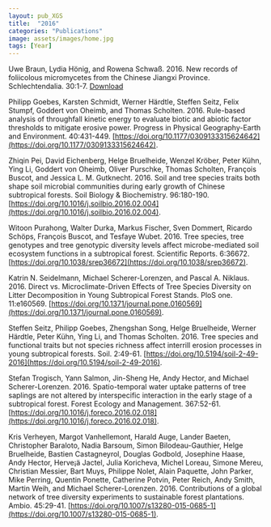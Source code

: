 ```yaml
---
layout: pub_XGS
title:  "2016"
categories: "Publications"
image: assets/images/home.jpg
tags: [Year]
---
```

Uwe Braun, Lydia Hönig, and Rowena Schwaß. 2016. New records of foliicolous micromycetes from the Chinese Jiangxi Province. Schlechtendalia. 30:1-7. [Download](https://public.bibliothek.uni-halle.de/index.php/schlechtendalia/article/view/657)


Philipp Goebes, Karsten Schmidt, Werner Härdtle, Steffen Seitz, Felix Stumpf, Goddert von Oheimb, and Thomas Scholten. 2016. Rule-based analysis of throughfall kinetic energy to evaluate biotic and abiotic factor thresholds to mitigate erosive power. Progress in Physical Geography-Earth and Environment. 40:431-449. [https://doi.org/10.1177/0309133315624642](https://doi.org/10.1177/0309133315624642).


Zhiqin Pei, David Eichenberg, Helge Bruelheide, Wenzel Kröber, Peter Kühn, Ying Li, Goddert von Oheimb, Oliver Purschke, Thomas Scholten, François Buscot, and Jessica L. M. Gutknecht. 2016. Soil and tree species traits both shape soil microbial communities during early growth of Chinese subtropical forests. Soil Biology & Biochemistry. 96:180-190. [https://doi.org/10.1016/j.soilbio.2016.02.004](https://doi.org/10.1016/j.soilbio.2016.02.004).


Witoon Purahong, Walter Durka, Markus Fischer, Sven Dommert, Ricardo Schöps, François Buscot, and Tesfaye Wubet. 2016. Tree species, tree genotypes and tree genotypic diversity levels affect microbe-mediated soil ecosystem functions in a subtropical forest. Scientific Reports. 6:36672. [https://doi.org/10.1038/srep36672](https://doi.org/10.1038/srep36672).


Katrin N. Seidelmann, Michael Scherer-Lorenzen, and Pascal A. Niklaus. 2016. Direct vs. Microclimate-Driven Effects of Tree Species Diversity on Litter Decomposition in Young Subtropical Forest Stands. PloS one. 11:e160569. [https://doi.org/10.1371/journal.pone.0160569](https://doi.org/10.1371/journal.pone.0160569).


Steffen Seitz, Philipp Goebes, Zhengshan Song, Helge Bruelheide, Werner Härdtle, Peter Kühn, Ying Li, and Thomas Scholten. 2016. Tree species and functional traits but not species richness affect interrill erosion processes in young subtropical forests. Soil. 2:49-61. [https://doi.org/10.5194/soil-2-49-2016](https://doi.org/10.5194/soil-2-49-2016).


Stefan Trogisch, Yann Salmon, Jin-Sheng He, Andy Hector, and Michael Scherer-Lorenzen. 2016. Spatio-temporal water uptake patterns of tree saplings are not altered by interspecific interaction in the early stage of a subtropical forest. Forest Ecology and Management. 367:52-61. [https://doi.org/10.1016/j.foreco.2016.02.018](https://doi.org/10.1016/j.foreco.2016.02.018).


Kris Verheyen, Margot Vanhellemont, Harald Auge, Lander Baeten, Christopher Baraloto, Nadia Barsoum, Simon Bilodeau-Gauthier, Helge Bruelheide, Bastien Castagneyrol, Douglas Godbold, Josephine Haase, Andy Hector, Herve¡ä Jactel, Julia Koricheva, Michel Loreau, Simone Mereu, Christian Messier, Bart Muys, Philippe Nolet, Alain Paquette, John Parker, Mike Perring, Quentin Ponette, Catherine Potvin, Peter Reich, Andy Smith, Martin Weih, and Michael Scherer-Lorenzen. 2016. Contributions of a global network of tree diversity experiments to sustainable forest plantations. Ambio. 45:29-41. [https://doi.org/10.1007/s13280-015-0685-1](https://doi.org/10.1007/s13280-015-0685-1).
